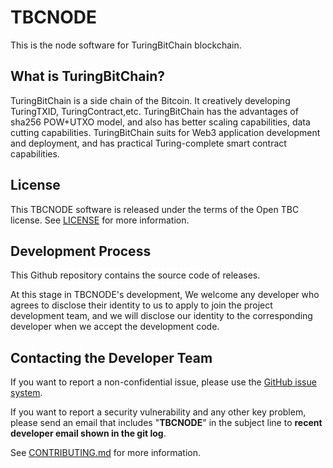 TBCNODE
===========

This is the node software for TuringBitChain blockchain.


What is TuringBitChain?
-------------------

TuringBitChain is a side chain of the Bitcoin. It creatively developing TuringTXID, TuringContract,etc. TuringBitChain has the advantages of sha256 POW+UTXO model, and also has better scaling capabilities, data cutting capabilities. TuringBitChain suits for Web3 application development and deployment, and has practical Turing-complete smart contract capabilities.

License
-------

This TBCNODE software is released under the terms of the Open TBC license. See [LICENSE](LICENSE) for more information.

Development Process
-------------------

This Github repository contains the source code of releases.

At this stage in TBCNODE's development, We welcome any developer who agrees to disclose their identity to us to apply to join the project development team, and we will disclose our identity to the corresponding developer when we accept the development code.

Contacting the Developer Team
------------------------------

If you want to report a non-confidential issue, please use the 
[GitHub issue system](https://github.com/TuringBitChain/TBCNODE/issues).

If you want to report a security vulnerability and any other key problem, please send an email that includes "**TBCNODE**" in the subject line to **recent developer email shown in the git log**.

See [CONTRIBUTING.md](CONTRIBUTING.md) for more information.
